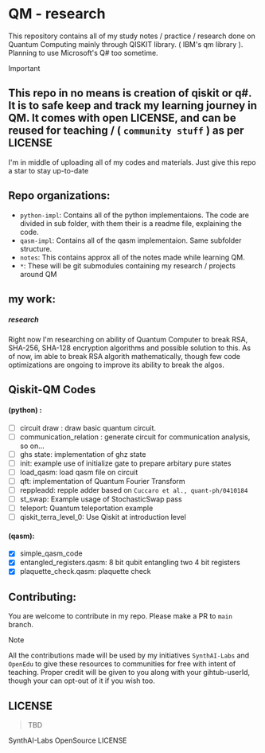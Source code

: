 # QM - research

This repository contains all of my study notes / practice / research done on Quantum Computing mainly through QISKIT library. ( IBM's qm library ). Planning to use Microsoft's Q# too sometime.

> [!IMPORTANT]
> This repo in no means is creation of qiskit or q#. It is to safe keep and track my learning journey in QM. It comes with open LICENSE, and can be reused for teaching / ( `community stuff` ) as per LICENSE
> ---
> I'm in middle of uploading all of my codes and materials. Just give this repo a star to stay up-to-date

## Repo organizations: 

- `python-impl`: Contains all of the python implementaions. The code are divided in sub folder, with them their is a readme file, explaining the code.
- `qasm-impl`: Contains all of the qasm implementaion. Same subfolder structure.
- `notes`: This contains approx all of the notes made while learning QM.
- `*`: These will be git submodules containing my research / projects around QM

## my work:

##### research

Right now I'm researching on ability of Quantum Computer to break RSA, SHA-256, SHA-128 encryption algorithms and possible solution to this. As of now, im able to break RSA algorith mathematically, though few code optimizations are ongoing to improve its ability to break the algos.

## Qiskit-QM Codes 

#### (python) : 

- [ ] circuit draw : draw basic quantum circuit.
- [ ] communication_relation : generate circuit for communication analysis, so on...
- [ ] ghs state: implementation of ghz state
- [ ] init: example use of initialize gate to prepare arbitary pure states
- [ ] load_qasm: load qasm file on circuit
- [ ] qft: implementation of Quantum Fourier Transform
- [ ] reppleadd: repple adder based on `Cuccaro et al., quant-ph/0410184`
- [ ] st_swap: Example usage of StochasticSwap pass
- [ ] teleport: Quantum teleportation example
- [ ] qiskit_terra_level_0: Use Qiskit at introduction level

#### (qasm): 

- [x] simple_qasm_code
- [x] entangled_registers.qasm: 8 bit qubit entangling two 4 bit registers
- [x] plaquette_check.qasm: plaquette check

## Contributing: 

You are welcome to contribute in my repo. Please make a PR to `main` branch.

> [!NOTE]
> All the contributions made will be used by my initiatives `SynthAI-Labs` and `OpenEdu` to give these resources to communities for free with intent of teaching. Proper credit will be given to you along with your gihtub-userId, though your can opt-out of it if you wish too.

## LICENSE

> TBD

SynthAI-Labs OpenSource LICENSE
